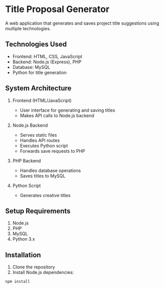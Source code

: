 # Title Proposal Generator

A web application that generates and saves project title suggestions using multiple technologies.

## Technologies Used

- Frontend: HTML, CSS, JavaScript
- Backend: Node.js (Express), PHP
- Database: MySQL
- Python for title generation

## System Architecture

1. Frontend (HTML/JavaScript)
   - User interface for generating and saving titles
   - Makes API calls to Node.js backend

2. Node.js Backend
   - Serves static files
   - Handles API routes
   - Executes Python script
   - Forwards save requests to PHP

3. PHP Backend
   - Handles database operations
   - Saves titles to MySQL

4. Python Script
   - Generates creative titles

## Setup Requirements

1. Node.js
2. PHP
3. MySQL
4. Python 3.x

## Installation

1. Clone the repository
2. Install Node.js dependencies:
```bash
npm install